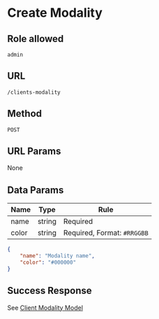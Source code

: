 # Create Modality

## Role allowed
`admin`

## URL
`/clients-modality`

## Method
`POST`

## URL Params
None

## Data Params
| Name | Type | Rule |
| --- | --- | --- |
| name | string | Required |
| color | string | Required, Format: `#RRGGBB` |

```json
{
    "name": "Modality name",
    "color": "#000000"
}
```

## Success Response
See [Client Modality Model](../../response/clients_modality.md)